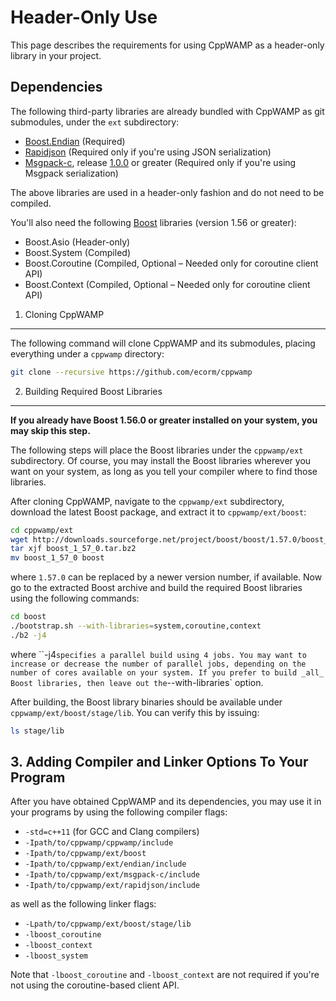 <!-- ---------------------------------------------------------------------------
                Copyright Butterfly Energy Systems 2014-2015.
         Distributed under the Boost Software License, Version 1.0.
             (See accompanying file LICENSE_1_0.txt or copy at
                    http://www.boost.org/LICENSE_1_0.txt)
---------------------------------------------------------------------------- -->
Header-Only Use
===============

This page describes the requirements for using CppWAMP as a header-only library in your project.

Dependencies
------------

The following third-party libraries are already bundled with CppWAMP as git submodules, under the `ext` subdirectory:

- [Boost.Endian][boost-endian] (Required)
- [Rapidjson][rapidjson] (Required only if you're using JSON serialization)
- [Msgpack-c][msgpack-c], release [1.0.0][msgpack-c-100] or greater (Required
  only if you're using Msgpack serialization)

The above libraries are used in a header-only fashion and do not need to be compiled.

You'll also need the following [Boost][boost] libraries (version 1.56 or greater):
- Boost.Asio (Header-only)
- Boost.System (Compiled)
- Boost.Coroutine (Compiled, Optional &ndash; Needed only for coroutine client API)
- Boost.Context (Compiled, Optional &ndash; Needed only for coroutine client API)

[boost-endian]: https://github.com/boostorg/endian
[rapidjson]: https://github.com/miloyip/rapidjson
[msgpack-c]: https://github.com/msgpack/msgpack-c
[msgpack-c-100]: https://github.com/msgpack/msgpack-c/releases/tag/cpp-1.0.0
[boost]: http://www.boost.org/

1. Cloning CppWAMP
------------------

The following command will clone CppWAMP and its submodules, placing everything under a `cppwamp` directory:

```bash
git clone --recursive https://github.com/ecorm/cppwamp
```

2. Building Required Boost Libraries
------------------------------------
**If you already have Boost 1.56.0 or greater installed on your system, you may skip this step.**

The following steps will place the Boost libraries under the `cppwamp/ext` subdirectory. Of course, you may install the Boost libraries wherever you want on your system, as long as you tell your compiler where to find those libraries.

After cloning CppWAMP, navigate to the `cppwamp/ext` subdirectory, download the latest Boost package, and extract it to `cppwamp/ext/boost`:

```bash
cd cppwamp/ext
wget http://downloads.sourceforge.net/project/boost/boost/1.57.0/boost_1_57_0.tar.bz2
tar xjf boost_1_57_0.tar.bz2
mv boost_1_57_0 boost
```

where `1.57.0` can be replaced by a newer version number, if available. Now go to the extracted Boost archive and build the required Boost libraries using the following commands:

```bash
cd boost
./bootstrap.sh --with-libraries=system,coroutine,context
./b2 -j4
```
where ``-j4` specifies a parallel build using 4 jobs. You may want to increase or decrease the number of parallel jobs, depending on the number of cores available on your system. If you prefer to build _all_ Boost libraries, then
leave out the `--with-libraries` option.

After building, the Boost library binaries should be available under `cppwamp/ext/boost/stage/lib`. You can verify this by issuing:

```bash
ls stage/lib
```

<a name="headeronlyopts"></a>
3. Adding Compiler and Linker Options To Your Program
-----------------------------------------------------

After you have obtained CppWAMP and its dependencies, you may use it in your programs by using the following compiler flags:

- `-std=c++11` (for GCC and Clang compilers)
- `-Ipath/to/cppwamp/cppwamp/include`
- `-Ipath/to/cppwamp/ext/boost`
- `-Ipath/to/cppwamp/ext/endian/include`
- `-Ipath/to/cppwamp/ext/msgpack-c/include`
- `-Ipath/to/cppwamp/ext/rapidjson/include`

as well as the following linker flags:

- `-Lpath/to/cppwamp/ext/boost/stage/lib`
- `-lboost_coroutine`
- `-lboost_context`
- `-lboost_system`

Note that `-lboost_coroutine` and `-lboost_context` are not required if you're not using the coroutine-based client API.
